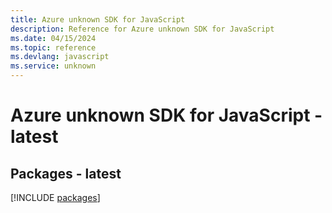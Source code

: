 ```yaml
---
title: Azure unknown SDK for JavaScript
description: Reference for Azure unknown SDK for JavaScript
ms.date: 04/15/2024
ms.topic: reference
ms.devlang: javascript
ms.service: unknown
---
```

# Azure unknown SDK for JavaScript - latest
## Packages - latest
[!INCLUDE [packages](unknown-index.md)]